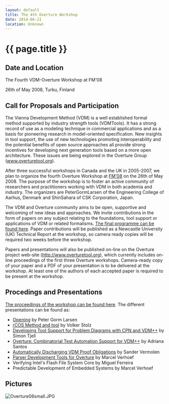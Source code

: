 ```yaml
---
layout: default
title: The 4th Overture Workshop
date: 2014-06-21
location: Unknown
---
```


# {{ page.title }}

Date and Location
-----------------

The Fourth VDM-Overture Workshop at FM'08

26th of May 2008, Turku, Finland

Call for Proposals and Participation
------------------------------------

The Vienna Development Method (VDM) is a well established formal method
supported by industry strength tools (VDMTools). It has a strong record
of use as a modeling technique in commercial applications and as a basis
for pioneering research in model-oriented specification. New insights in
tool support, the use of new technologies promoting interoperability and
the potential benefits of open source approaches all provide strong
incentives for developing next generation tools based on a more open
architecture. These issues are being explored in the Overture Group
(www.overturetool.org).

After three successful workshops in Canada and the UK in 2005-2007, we
plan to organize the fourth Overture Workshop at
[FM'08](http://www.fm2008.abo.fi/) on the 26th of May 2008. The purpose
of the workshop is to foster an active community of researchers and
practitioners working with VDM in both academia and industry. The
organizers are PeterGormLarsen of the Engineering College of Aarhus,
Denmark and ShinSahara of CSK Corporation, Japan.

The VDM and Overture community aims to be open, supportive and welcoming
of new ideas and approaches. We invite contributions in the form of
papers on any subject relating to the foundations, tool support or
applications of VDM or related formalisms. [The final programme can be
found here](4thOvertureWorkshopProgrammeV1.0.pdf "wikilink"). Paper
contributions will be published as a Newcastle University (UK) Technical
Report at the workshop, so camera ready copies will be required two
weeks before the workshop.

Papers and presentations will also be published on-line on the Overture
project web-site (http://www.overturetool.org), which currently includes
on-line proceedings of the first three Overture workshops. Camera-ready
copy of your paper and a PDF of your presentation is to be delivered at
the workshop. At least one of the authors of each accepted paper is
required to be present at the workshop.

Procedings and Presentations
----------------------------

[The proceedings of the workshop can be found
here](http://www.cs.ncl.ac.uk/publications/trs/papers/1099.pdf). The
different presentations can be found as:

-   [Opening](4thWorkshopOpening.pdf "wikilink") by Peter Gorm Larsen
-   [rCOS Method and tool](RcosOVDM.pdf "wikilink") by Volker Stolz
-   [Developing Tool Support for Problem Diagrams with CPN and
    VDM++](Tjell.pdf "wikilink") by Simon Tjell
-   [Overture: Combinatorial Test Automation Support for
    VDM++](AdrianaPresentationFM08.pdf "wikilink") by Adriana Santos
-   [Automatically Discharging VDM Proof
    Obligations](SanderFM08.pdf "wikilink") by Sander Vermolen
-   [Parser Development Tools for
    Overture](Marcel1overture_250508.pdf "wikilink") by Marcel Verhoef
-   Verifying Intel's Flash File System Core by Miguel Ferreira
-   Predictable Development of Embedded Systems by Marcel Verhoef

Pictures
--------

![](Overture08small.JPG "Overture08small.JPG")
